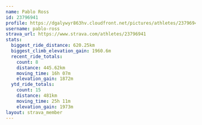 ```yaml
---
name: Pablo Ross
id: 23796941
profile: https://dgalywyr863hv.cloudfront.net/pictures/athletes/23796941/14615399/1/large.jpg
username: pablo-ross
strava_url: https://www.strava.com/athletes/23796941
stats:
  biggest_ride_distance: 620.25km
  biggest_climb_elevation_gain: 1960.6m
  recent_ride_totals:
    count: 8
    distance: 445.62km
    moving_time: 16h 07m
    elevation_gain: 1872m
  ytd_ride_totals:
    count: 15
    distance: 481km
    moving_time: 25h 11m
    elevation_gain: 1973m
layout: strava_member
--- 
```


